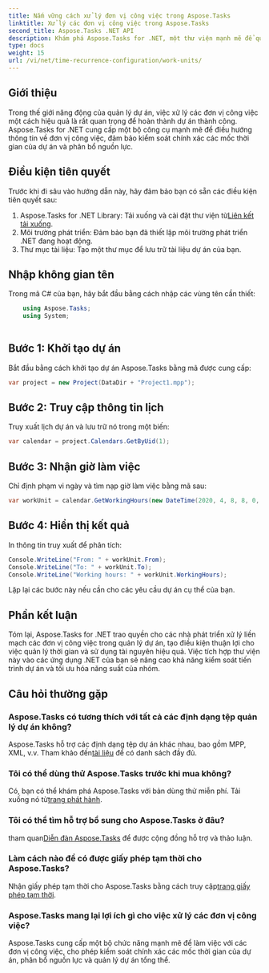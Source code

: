 ```yaml
---
title: Nắm vững cách xử lý đơn vị công việc trong Aspose.Tasks
linktitle: Xử lý các đơn vị công việc trong Aspose.Tasks
second_title: Aspose.Tasks .NET API
description: Khám phá Aspose.Tasks for .NET, một thư viện mạnh mẽ để quản lý dự án hiệu quả. Xử lý các đơn vị công việc với độ chính xác để sử dụng tài nguyên tối ưu.
type: docs
weight: 15
url: /vi/net/time-recurrence-configuration/work-units/
---
```

## Giới thiệu
Trong thế giới năng động của quản lý dự án, việc xử lý các đơn vị công việc một cách hiệu quả là rất quan trọng để hoàn thành dự án thành công. Aspose.Tasks for .NET cung cấp một bộ công cụ mạnh mẽ để điều hướng thông tin về đơn vị công việc, đảm bảo kiểm soát chính xác các mốc thời gian của dự án và phân bổ nguồn lực.
## Điều kiện tiên quyết
Trước khi đi sâu vào hướng dẫn này, hãy đảm bảo bạn có sẵn các điều kiện tiên quyết sau:
1.  Aspose.Tasks for .NET Library: Tải xuống và cài đặt thư viện từ[Liên kết tải xuống](https://releases.aspose.com/tasks/net/).
2. Môi trường phát triển: Đảm bảo bạn đã thiết lập môi trường phát triển .NET đang hoạt động.
3. Thư mục tài liệu: Tạo một thư mục để lưu trữ tài liệu dự án của bạn.
## Nhập không gian tên
Trong mã C# của bạn, hãy bắt đầu bằng cách nhập các vùng tên cần thiết:
```csharp
    using Aspose.Tasks;
    using System;
    
```
## Bước 1: Khởi tạo dự án
Bắt đầu bằng cách khởi tạo dự án Aspose.Tasks bằng mã được cung cấp:
```csharp
var project = new Project(DataDir + "Project1.mpp");
```
## Bước 2: Truy cập thông tin lịch
Truy xuất lịch dự án và lưu trữ nó trong một biến:
```csharp
var calendar = project.Calendars.GetByUid(1);
```
## Bước 3: Nhận giờ làm việc
Chỉ định phạm vi ngày và tìm nạp giờ làm việc bằng mã sau:
```csharp
var workUnit = calendar.GetWorkingHours(new DateTime(2020, 4, 8, 8, 0, 0), new DateTime(2020, 4, 9, 17, 0, 0));
```
## Bước 4: Hiển thị kết quả
In thông tin truy xuất để phân tích:
```csharp
Console.WriteLine("From: " + workUnit.From);
Console.WriteLine("To: " + workUnit.To);
Console.WriteLine("Working hours: " + workUnit.WorkingHours);
```
Lặp lại các bước này nếu cần cho các yêu cầu dự án cụ thể của bạn.
## Phần kết luận
Tóm lại, Aspose.Tasks for .NET trao quyền cho các nhà phát triển xử lý liền mạch các đơn vị công việc trong quản lý dự án, tạo điều kiện thuận lợi cho việc quản lý thời gian và sử dụng tài nguyên hiệu quả. Việc tích hợp thư viện này vào các ứng dụng .NET của bạn sẽ nâng cao khả năng kiểm soát tiến trình dự án và tối ưu hóa năng suất của nhóm.
## Câu hỏi thường gặp
### Aspose.Tasks có tương thích với tất cả các định dạng tệp quản lý dự án không?
 Aspose.Tasks hỗ trợ các định dạng tệp dự án khác nhau, bao gồm MPP, XML, v.v. Tham khảo đến[tài liệu](https://reference.aspose.com/tasks/net/) để có danh sách đầy đủ.
### Tôi có thể dùng thử Aspose.Tasks trước khi mua không?
Có, bạn có thể khám phá Aspose.Tasks với bản dùng thử miễn phí. Tải xuống nó từ[trang phát hành](https://releases.aspose.com/).
### Tôi có thể tìm hỗ trợ bổ sung cho Aspose.Tasks ở đâu?
 tham quan[Diễn đàn Aspose.Tasks](https://forum.aspose.com/c/tasks/15) để được cộng đồng hỗ trợ và thảo luận.
### Làm cách nào để có được giấy phép tạm thời cho Aspose.Tasks?
 Nhận giấy phép tạm thời cho Aspose.Tasks bằng cách truy cập[trang giấy phép tạm thời](https://purchase.aspose.com/temporary-license/).
### Aspose.Tasks mang lại lợi ích gì cho việc xử lý các đơn vị công việc?
Aspose.Tasks cung cấp một bộ chức năng mạnh mẽ để làm việc với các đơn vị công việc, cho phép kiểm soát chính xác các mốc thời gian của dự án, phân bổ nguồn lực và quản lý dự án tổng thể.